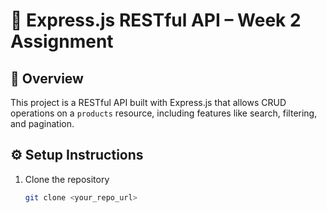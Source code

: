 # 🧩 Express.js RESTful API – Week 2 Assignment

## 🚀 Overview
This project is a RESTful API built with Express.js that allows CRUD operations on a `products` resource, including features like search, filtering, and pagination.

## ⚙️ Setup Instructions
1. Clone the repository  
   ```bash
   git clone <your_repo_url>
